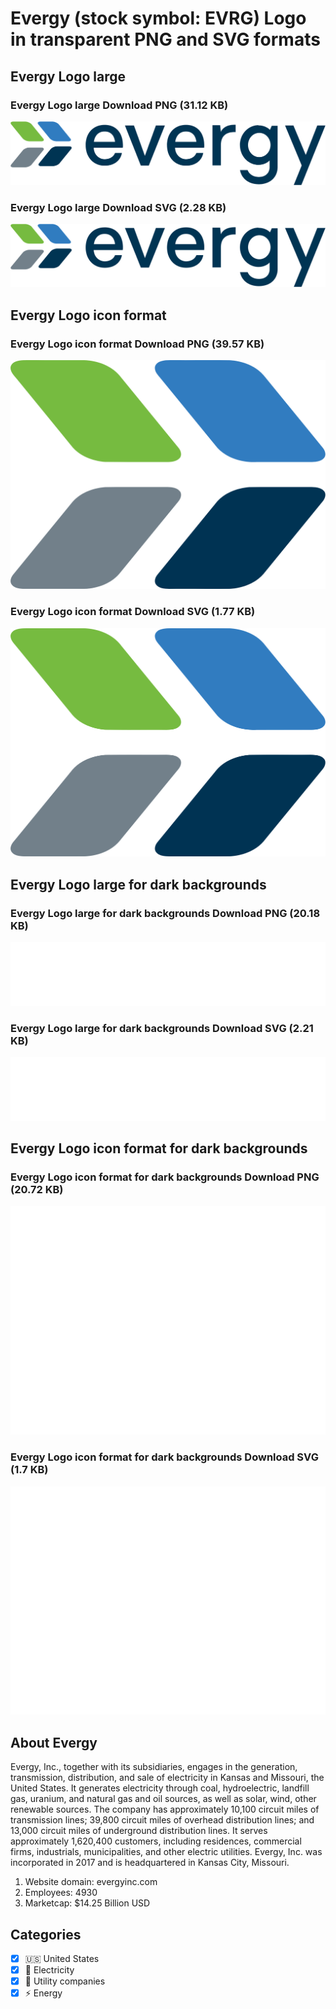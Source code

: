 # Evergy (stock symbol: EVRG) Logo in transparent PNG and SVG formats

## Evergy Logo large

### Evergy Logo large Download PNG (31.12 KB)

![Evergy Logo large Download PNG (31.12 KB)](/img/orig/EVRG_BIG-5c6fd745.png)

### Evergy Logo large Download SVG (2.28 KB)

![Evergy Logo large Download SVG (2.28 KB)](/img/orig/EVRG_BIG-a4ccc41b.svg)

## Evergy Logo icon format

### Evergy Logo icon format Download PNG (39.57 KB)

![Evergy Logo icon format Download PNG (39.57 KB)](/img/orig/EVRG-15c3ce9d.png)

### Evergy Logo icon format Download SVG (1.77 KB)

![Evergy Logo icon format Download SVG (1.77 KB)](/img/orig/EVRG-b968900c.svg)

## Evergy Logo large for dark backgrounds

### Evergy Logo large for dark backgrounds Download PNG (20.18 KB)

![Evergy Logo large for dark backgrounds Download PNG (20.18 KB)](/img/orig/EVRG_BIG.D-6281890b.png)

### Evergy Logo large for dark backgrounds Download SVG (2.21 KB)

![Evergy Logo large for dark backgrounds Download SVG (2.21 KB)](/img/orig/EVRG_BIG.D-59e69061.svg)

## Evergy Logo icon format for dark backgrounds

### Evergy Logo icon format for dark backgrounds Download PNG (20.72 KB)

![Evergy Logo icon format for dark backgrounds Download PNG (20.72 KB)](/img/orig/EVRG.D-f63b9d24.png)

### Evergy Logo icon format for dark backgrounds Download SVG (1.7 KB)

![Evergy Logo icon format for dark backgrounds Download SVG (1.7 KB)](/img/orig/EVRG.D-5a9280b2.svg)

## About Evergy

Evergy, Inc., together with its subsidiaries, engages in the generation, transmission, distribution, and sale of electricity in Kansas and Missouri, the United States. It generates electricity through coal, hydroelectric, landfill gas, uranium, and natural gas and oil sources, as well as solar, wind, other renewable sources. The company has approximately 10,100 circuit miles of transmission lines; 39,800 circuit miles of overhead distribution lines; and 13,000 circuit miles of underground distribution lines. It serves approximately 1,620,400 customers, including residences, commercial firms, industrials, municipalities, and other electric utilities. Evergy, Inc. was incorporated in 2017 and is headquartered in Kansas City, Missouri.

1. Website domain: evergyinc.com
2. Employees: 4930
3. Marketcap: $14.25 Billion USD


## Categories
- [x] 🇺🇸 United States
- [x] 🔋 Electricity
- [x] 🚰 Utility companies
- [x] ⚡ Energy
